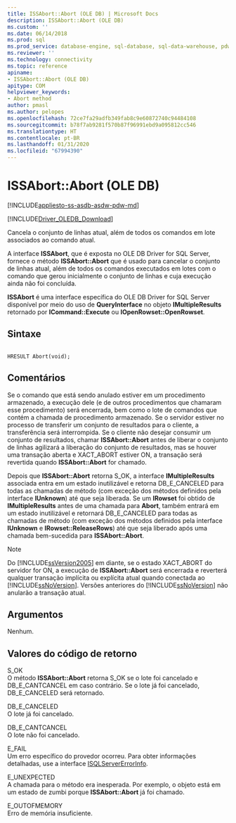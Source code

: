 ```yaml
---
title: ISSAbort::Abort (OLE DB) | Microsoft Docs
description: ISSAbort::Abort (OLE DB)
ms.custom: ''
ms.date: 06/14/2018
ms.prod: sql
ms.prod_service: database-engine, sql-database, sql-data-warehouse, pdw
ms.reviewer: ''
ms.technology: connectivity
ms.topic: reference
apiname:
- ISSAbort::Abort (OLE DB)
apitype: COM
helpviewer_keywords:
- Abort method
author: pmasl
ms.author: pelopes
ms.openlocfilehash: 72ce7fa29adfb349fab8c9e60872740c94484108
ms.sourcegitcommit: b78f7ab9281f570b87f96991ebd9a095812cc546
ms.translationtype: HT
ms.contentlocale: pt-BR
ms.lasthandoff: 01/31/2020
ms.locfileid: "67994390"
---
```

# <a name="issabortabort-ole-db"></a>ISSAbort::Abort (OLE DB)
[!INCLUDE[appliesto-ss-asdb-asdw-pdw-md](../../../includes/appliesto-ss-asdb-asdw-pdw-md.md)]

[!INCLUDE[Driver_OLEDB_Download](../../../includes/driver_oledb_download.md)]

  Cancela o conjunto de linhas atual, além de todos os comandos em lote associados ao comando atual.  
  
A interface **ISSAbort**, que é exposta no OLE DB Driver for SQL Server, fornece o método **ISSAbort::Abort** que é usado para cancelar o conjunto de linhas atual, além de todos os comandos executados em lotes com o comando que gerou inicialmente o conjunto de linhas e cuja execução ainda não foi concluída.  
  
 **ISSAbort** é uma interface específica do OLE DB Driver for SQL Server disponível por meio do uso de **QueryInterface** no objeto **IMultipleResults** retornado por **ICommand::Execute** ou **IOpenRowset::OpenRowset**.  
  
## <a name="syntax"></a>Sintaxe  
  
```  
  
HRESULT Abort(void);  
```  
  
## <a name="remarks"></a>Comentários  
 Se o comando que está sendo anulado estiver em um procedimento armazenado, a execução dele (e de outros procedimentos que chamaram esse procedimento) será encerrada, bem como o lote de comandos que contém a chamada de procedimento armazenado. Se o servidor estiver no processo de transferir um conjunto de resultados para o cliente, a transferência será interrompida. Se o cliente não desejar consumir um conjunto de resultados, chamar **ISSAbort::Abort** antes de liberar o conjunto de linhas agilizará a liberação do conjunto de resultados, mas se houver uma transação aberta e XACT_ABORT estiver ON, a transação será revertida quando **ISSAbort::Abort** for chamado.  
  
 Depois que **ISSAbort::Abort** retorna S_OK, a interface **IMultipleResults** associada entra em um estado inutilizável e retorna DB_E_CANCELED para todas as chamadas de método (com exceção dos métodos definidos pela interface **IUnknown**) até que seja liberada. Se um **IRowset** foi obtido de **IMultipleResults** antes de uma chamada para **Abort**, também entrará em um estado inutilizável e retornará DB_E_CANCELED para todas as chamadas de método (com exceção dos métodos definidos pela interface **IUnknown** e **IRowset::ReleaseRows**) até que seja liberado após uma chamada bem-sucedida para **ISSAbort::Abort**.  
  
> [!NOTE]  
>  Do [!INCLUDE[ssVersion2005](../../../includes/ssversion2005-md.md)] em diante, se o estado XACT_ABORT do servidor for ON, a execução de **ISSAbort::Abort** será encerrada e reverterá qualquer transação implícita ou explícita atual quando conectada ao [!INCLUDE[ssNoVersion](../../../includes/ssnoversion-md.md)]. Versões anteriores do [!INCLUDE[ssNoVersion](../../../includes/ssnoversion-md.md)] não anularão a transação atual.  
  
## <a name="arguments"></a>Argumentos  
 Nenhum.  
  
## <a name="return-code-values"></a>Valores do código de retorno  
 S_OK  
 O método **ISSAbort::Abort** retorna S_OK se o lote foi cancelado e DB_E_CANTCANCEL em caso contrário. Se o lote já foi cancelado, DB_E_CANCELED será retornado.  
  
 DB_E_CANCELED  
 O lote já foi cancelado.  
  
 DB_E_CANTCANCEL  
 O lote não foi cancelado.  
  
 E_FAIL  
 Um erro específico do provedor ocorreu. Para obter informações detalhadas, use a interface [ISQLServerErrorInfo](https://msdn.microsoft.com/library/a8323b5c-686a-4235-a8d2-bda43617b3a1).  
  
 E_UNEXPECTED  
 A chamada para o método era inesperada. Por exemplo, o objeto está em um estado de zumbi porque **ISSAbort::Abort** já foi chamado.  
  
 E_OUTOFMEMORY  
 Erro de memória insuficiente.  
  
  
